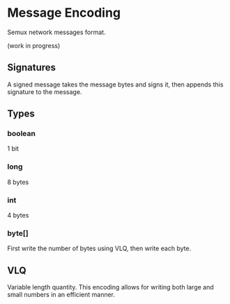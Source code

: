 # Message Encoding

Semux network messages format.

(work in progress)

## Signatures

A signed message takes the message bytes and signs it, then appends this signature to the message.


## Types

### boolean
1 bit

### long
8 bytes

### int
4 bytes 

### byte[]

First write the number of bytes using VLQ, then write each byte.


## VLQ
Variable length quantity.  This encoding allows for writing both large and small numbers in an efficient manner.

